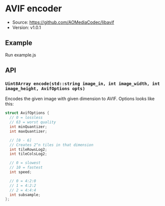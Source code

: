 # AVIF encoder

- Source: <https://github.com/AOMediaCodec/libavif>
- Version: v1.0.1

## Example

Run example.js

## API

### `Uint8Array encode(std::string image_in, int image_width, int image_height, AvifOptions opts)`

Encodes the given image with given dimension to AVIF. Options looks like this:

```c++
struct AvifOptions {
  // 0 = lossless
  // 63 = worst quality
  int minQuantizer;
  int maxQuantizer;

  // [0 - 6]
  // Creates 2^n tiles in that dimension
  int tileRowsLog2;
  int tileColsLog2;

  // 0 = slowest
  // 10 = fastest
  int speed;

  // 0 = 4:2:0
  // 1 = 4:2:2
  // 2 = 4:4:4
  int subsample;
};
```
